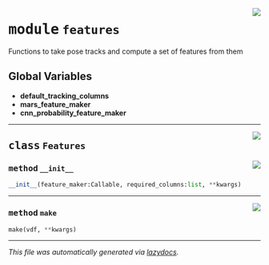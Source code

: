 <!-- markdownlint-disable -->

<a href="https://github.com/benlansdell/behaveml/blob/master/behaveml/features.py#L0"><img align="right" style="float:right;" src="https://img.shields.io/badge/-source-cccccc?style=flat-square"></a>

# <kbd>module</kbd> `features`
Functions to take pose tracks and compute a set of features from them  

**Global Variables**
---------------
- **default_tracking_columns**
- **mars_feature_maker**
- **cnn_probability_feature_maker**


---

<a href="https://github.com/benlansdell/behaveml/blob/master/behaveml/features.py#L19"><img align="right" style="float:right;" src="https://img.shields.io/badge/-source-cccccc?style=flat-square"></a>

## <kbd>class</kbd> `Features`




<a href="https://github.com/benlansdell/behaveml/blob/master/behaveml/features.py#L20"><img align="right" style="float:right;" src="https://img.shields.io/badge/-source-cccccc?style=flat-square"></a>

### <kbd>method</kbd> `__init__`

```python
__init__(feature_maker:Callable, required_columns:list, **kwargs)
```








---

<a href="https://github.com/benlansdell/behaveml/blob/master/behaveml/features.py#L24"><img align="right" style="float:right;" src="https://img.shields.io/badge/-source-cccccc?style=flat-square"></a>

### <kbd>method</kbd> `make`

```python
make(vdf, **kwargs)
```








---

_This file was automatically generated via [lazydocs](https://github.com/ml-tooling/lazydocs)._
